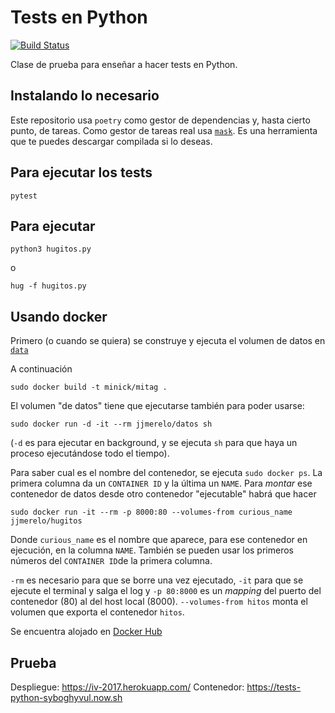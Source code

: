 # Tests en Python

[![Build Status](https://travis-ci.com/JJ/tests-python.svg?branch=master)](https://travis-ci.com/JJ/tests-python)

Clase de prueba para enseñar a hacer tests en Python.

## Instalando lo necesario

Este repositorio usa `poetry` como gestor de dependencias y, hasta
cierto punto, de tareas. Como gestor de tareas real usa
[`mask`](https://github.com/jakedeichert/mask). Es una herramienta que
te puedes descargar compilada si lo deseas.

## Para ejecutar los tests

	pytest

## Para ejecutar

	python3 hugitos.py

o

	hug -f hugitos.py

## Usando docker

Primero (o cuando se quiera) se construye y ejecuta el volumen de
datos en [`data`](data/README.md)

A continuación

	sudo docker build -t minick/mitag .

El volumen "de datos" tiene que ejecutarse también para poder usarse:

	sudo docker run -d -it --rm jjmerelo/datos sh

(`-d` es para ejecutar en background, y se ejecuta `sh` para que haya un proceso ejecutándose todo el tiempo).

Para saber cual es el nombre del contenedor, se ejecuta `sudo docker ps`. La primera columna da un `CONTAINER ID` y la última un `NAME`. Para *montar* ese contenedor de datos desde otro contenedor "ejecutable" habrá que hacer

	sudo docker run -it --rm -p 8000:80 --volumes-from curious_name jjmerelo/hugitos

Donde `curious_name` es el nombre que aparece, para ese contenedor en ejecución, en la columna `NAME`. También se pueden usar los primeros números del `CONTAINER ID`de la primera columna.

`-rm` es necesario para que se borre una vez ejecutado, `-it` para que
se ejecute el terminal y salga el log y `-p 80:8000` es un *mapping*
del puerto del contenedor (80) al del host local
(8000). `--volumes-from hitos` monta el volumen que exporta el
contenedor `hitos`.

Se encuentra alojado en [Docker Hub](https://hub.docker.com/r/jjmerelo/tests-python/)

## Prueba

Despliegue: https://iv-2017.herokuapp.com/
Contenedor: https://tests-python-syboghyvul.now.sh

